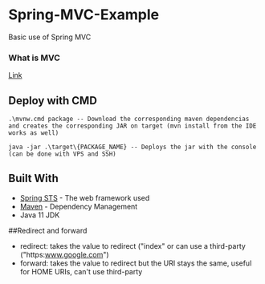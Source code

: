 # Spring-MVC-Example

Basic use of Spring MVC

### What is MVC
[Link](https://www.javatpoint.com/spring-mvc-tutorial)

## Deploy with CMD

```
.\mvnw.cmd package -- Download the corresponding maven dependencias and creates the corresponding JAR on target (mvn install from the IDE works as well)

java -jar .\target\{PACKAGE_NAME} -- Deploys the jar with the console (can be done with VPS and SSH)
```

## Built With

* [Spring STS](https://spring.io/tools) - The web framework used
* [Maven](https://maven.apache.org/) - Dependency Management
* Java 11 JDK

##Redirect and forward

* redirect: takes the value to redirect ("index" or can use a third-party ("https:www.google.com")
* forward: takes the value to redirect but the URI stays the same, useful for HOME URIs, can't use third-party

